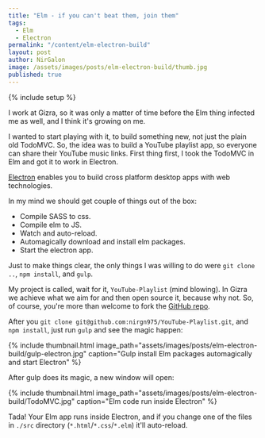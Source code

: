 ```yaml
---
title: "Elm - if you can't beat them, join them"
tags:
  - Elm
  - Electron
permalink: "/content/elm-electron-build"
layout: post
author: NirGalon
image: /assets/images/posts/elm-electron-build/thumb.jpg
published: true
---
```


{% include setup %}

I work at Gizra, so it was only a matter of time before the Elm thing infected me as well, and I think it's growing on me.

I wanted to start playing with it, to build something new, not just the plain old TodoMVC. So, the idea was to build a YouTube playlist app, so everyone can share their YouTube music links. First thing first, I took the TodoMVC in Elm and got it to work in Electron.

[Electron](http://electron.atom.io/) enables you to build cross platform desktop apps with web technologies.

In my mind we should get couple of things out of the box:

 * Compile SASS to css.
 * Compile elm to JS.
 * Watch and auto-reload.
 * Automagically download and install elm packages.
 * Start the electron app.

Just to make things clear, the only things I was willing to do were `git clone ..`, `npm install`, and `gulp`.

<!-- more -->

My project is called, wait for it, `YouTube-Playlist` (mind blowing). In Gizra we achieve what we aim for and then open source it, because why not. So, of course, you're more than welcome to fork the [GitHub repo](https://github.com/nirgn975/YouTube-Playlist).

After you `git clone git@github.com:nirgn975/YouTube-Playlist.git`, and `npm install`, just run `gulp` and see the magic happen:

{% include thumbnail.html image_path="assets/images/posts/elm-electron-build/gulp-electron.jpg" caption="Gulp install Elm packages automagically and start Electron" %}


After gulp does its magic, a new window will open:

{% include thumbnail.html image_path="assets/images/posts/elm-electron-build/TodoMVC.jpg" caption="Elm code run inside Electron" %}

Tada! Your Elm app runs inside Electron, and if you change one of the files in `./src` directory (`*.html`/`*.css`/`*.elm`) it'll auto-reload.
